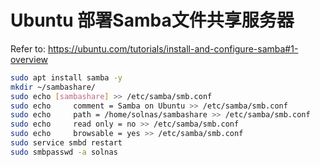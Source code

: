 # Ubuntu 部署Samba文件共享服务器

Refer to: https://ubuntu.com/tutorials/install-and-configure-samba#1-overview

```sh
sudo apt install samba -y
mkdir ~/sambashare/
sudo echo [sambashare] >> /etc/samba/smb.conf
sudo echo     comment = Samba on Ubuntu >> /etc/samba/smb.conf
sudo echo     path = /home/solnas/sambashare >> /etc/samba/smb.conf
sudo echo     read only = no >> /etc/samba/smb.conf
sudo echo     browsable = yes >> /etc/samba/smb.conf
sudo service smbd restart
sudo smbpasswd -a solnas
```
